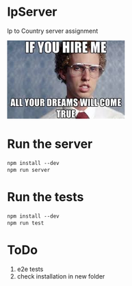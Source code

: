 # IpServer
Ip to Country server assignment

![screenshot](./images/images.jpeg)

# Run the server 

```
npm install --dev
npm run server
``` 

# Run the tests
```
npm install --dev
npm run test
```

# ToDo 
1. e2e tests
2. check installation in new folder
